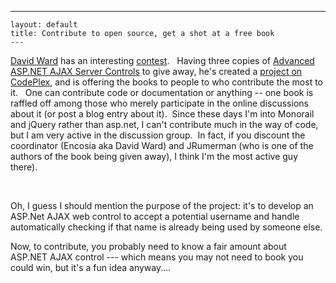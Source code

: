   ---
    layout: default
    title: Contribute to open source, get a shot at a free book
    ---

  <p>
    <a href="http://encosia.com/" target="_blank">David Ward</a> has an interesting <a href="http://encosia.com/2008/09/09/contribute-to-open-source-get-a-shot-at-a-free-book/" target="_blank">contest</a>.   Having three copies of <a href="http://search.barnesandnoble.com/Advanced-ASPNET-AJAX-Server-Controls/Adam-Calderon/e/9780321514448/?itm=1" target="_blank">Advanced ASP.NET AJAX Server Controls</a> to give away, he's created a <a href="http://codeplex.com/UsernameAvailability" target="_blank">project on CodePlex</a>, and is offering the books to people to who contribute the most to it.   One can contribute code or documentation or anything -- one book is raffled off among those who merely participate in the online discussions about it (or post a blog entry about it).  Since these days I'm into Monorail and jQuery rather than asp.net, I can't contribute much in the way of code, but I am very active in the discussion group.  In fact, if you discount the coordinator (Encosia aka David Ward) and JRumerman (who is one of the authors of the book being given away), I think I'm the most active guy there).</p>  <p> </p>  <p>Oh, I guess I should mention the purpose of the project: it's to develop an ASP.Net AJAX web control to accept a potential username and handle automatically checking if that name is already being used by someone else.  </p>  <p>Now, to contribute, you probably need to know a fair amount about ASP.NET AJAX control --- which means you may not need to book you could win, but it's a fun idea anyway....</p>